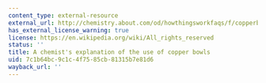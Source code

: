 ```yaml
---
content_type: external-resource
external_url: http://chemistry.about.com/od/howthingsworkfaqs/f/copperbowl.htm
has_external_license_warning: true
license: https://en.wikipedia.org/wiki/All_rights_reserved
status: ''
title: A chemist's explanation of the use of copper bowls
uid: 7c1b64bc-9c1c-4f75-85cb-81315b7e81d6
wayback_url: ''
---
```

